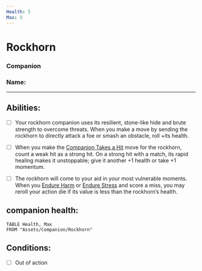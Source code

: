```yaml
---
Health: 5
Max: 5
---
```

# Rockhorn
### Companion
### Name:
<hr>

## Abilities:
- [ ] Your rockhorn companion uses its resilient, stone-like hide and brute strength to overcome threats. When you make a move by sending the rockhorn to directly attack a foe or smash an obstacle, roll +its health.

- [ ] When you make the [Companion Takes a Hit](Moves/suffer/companion_takes_a_hit) move for the rockhorn, count a weak hit as a strong hit. On a strong hit with a match, its rapid healing makes it unstoppable; give it another +1 health or take +1 momentum.

- [ ] The rockhorn will come to your aid in your most vulnerable moments. When you [Endure Harm](Moves/suffer/endure_harm) or [Endure Stress](Moves/suffer/endure_stress) and score a miss, you may reroll your action die if its value is less than the rockhorn’s health.

## companion health:
```dataview
TABLE Health, Max
FROM "Assets/Companion/Rockhorn"
```
## Conditions:
- [ ] Out of action
